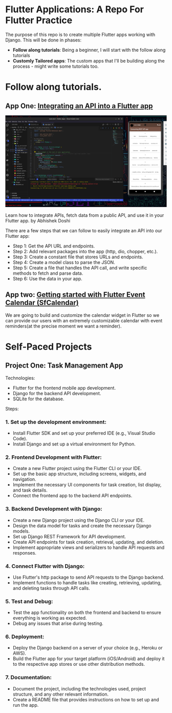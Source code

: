 # Flutter Applications: A Repo For Flutter Practice

<p>
The purpose of this repo is to create multiple Flutter apps working with Django.
This will be done in phases:
</p>

* <b>Follow along tutorials</b>: Being a beginner, I will start with the follow along tutorials
* <b>Customly Tailored apps</b>: The custom apps that I'll be building along the process - might write some tutorials too.
# Follow along tutorials.

## App One: [Integrating an API into a Flutter app](https://blog.codemagic.io/rest-api-in-flutter/)
![image](/images/app_one.png)
<p>Learn how to integrate APIs, fetch data from a public API, and use it in your Flutter app. by Abhishek Doshi </p>
<p>There are a few steps that we can follow to easily integrate an API into our Flutter app:</p>

* Step 1: Get the API URL and endpoints.
* Step 2: Add relevant packages into the app (http, dio, chopper, etc.).
* Step 3: Create a constant file that stores URLs and endpoints.
* Step 4: Create a model class to parse the JSON.
* Step 5: Create a file that handles the API call, and write specific methods to fetch and parse data.
* Step 6: Use the data in your app.

## App two: [Getting started with Flutter Event Calendar (SfCalendar)](https://help.syncfusion.com/flutter/calendar/getting-started)
<p>We are going to build and customize the calendar widget in Flutter so we can provide our users with an extremely customizable calendar with event reminders(at the precise moment we want a reminder).</p>

# Self-Paced Projects
## Project One: Task Management App

Technologies:
* Flutter for the frontend mobile app development.
* Django for the backend API development.
* SQLite for the database.

Steps:
### 1. Set up the development environment:
* Install Flutter SDK and set up your preferred IDE (e.g., Visual Studio Code).
* Install Django and set up a virtual environment for Python.
### 2. Frontend Development with Flutter:
* Create a new Flutter project using the Flutter CLI or your IDE.
* Set up the basic app structure, including screens, widgets, and navigation.
* Implement the necessary UI components for task creation, list display, and task details.
* Connect the frontend app to the backend API endpoints.
### 3. Backend Development with Django:
* Create a new Django project using the Django CLI or your IDE.
* Design the data model for tasks and create the necessary Django models.
* Set up Django REST Framework for API development.
* Create API endpoints for task creation, retrieval, updating, and deletion.
* Implement appropriate views and serializers to handle API requests and responses.
### 4. Connect Flutter with Django:
* Use Flutter's http package to send API requests to the Django backend.
* Implement functions to handle tasks like creating, retrieving, updating, and deleting tasks through API calls.
### 5. Test and Debug:
* Test the app functionality on both the frontend and backend to ensure everything is working as expected.
* Debug any issues that arise during testing.
### 6. Deployment:
* Deploy the Django backend on a server of your choice (e.g., Heroku or AWS).
* Build the Flutter app for your target platform (iOS/Android) and deploy it to the respective app stores or use other distribution methods.
### 7. Documentation:
* Document the project, including the technologies used, project structure, and any other relevant information.
* Create a README file that provides instructions on how to set up and run the app.
